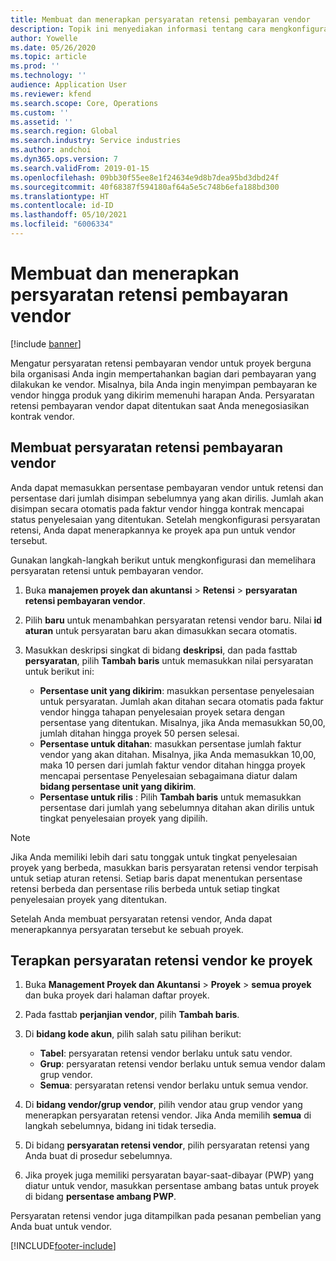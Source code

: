 ```yaml
---
title: Membuat dan menerapkan persyaratan retensi pembayaran vendor
description: Topik ini menyediakan informasi tentang cara mengkonfigurasi dan memelihara persyaratan retensi untuk pembayaran vendor.
author: Yowelle
ms.date: 05/26/2020
ms.topic: article
ms.prod: ''
ms.technology: ''
audience: Application User
ms.reviewer: kfend
ms.search.scope: Core, Operations
ms.custom: ''
ms.assetid: ''
ms.search.region: Global
ms.search.industry: Service industries
ms.author: andchoi
ms.dyn365.ops.version: 7
ms.search.validFrom: 2019-01-15
ms.openlocfilehash: 09bb30f55ee8e1f24634e9d8b7dea95bd3dbd24f
ms.sourcegitcommit: 40f68387f594180af64a5e5c748b6efa188bd300
ms.translationtype: HT
ms.contentlocale: id-ID
ms.lasthandoff: 05/10/2021
ms.locfileid: "6006334"
---
```

# <a name="create-and-apply-vendor-payment-retention-terms"></a>Membuat dan menerapkan persyaratan retensi pembayaran vendor

[!include [banner](../includes/banner.md)] 

Mengatur persyaratan retensi pembayaran vendor untuk proyek berguna bila organisasi Anda ingin mempertahankan bagian dari pembayaran yang dilakukan ke vendor. Misalnya, bila Anda ingin menyimpan pembayaran ke vendor hingga produk yang dikirim memenuhi harapan Anda. Persyaratan retensi pembayaran vendor dapat ditentukan saat Anda menegosiasikan kontrak vendor.

## <a name="create-vendor-payment-retention-terms"></a>Membuat persyaratan retensi pembayaran vendor

Anda dapat memasukkan persentase pembayaran vendor untuk retensi dan persentase dari jumlah disimpan sebelumnya yang akan dirilis. Jumlah akan disimpan secara otomatis pada faktur vendor hingga kontrak mencapai status penyelesaian yang ditentukan. Setelah mengkonfigurasi persyaratan retensi, Anda dapat menerapkannya ke proyek apa pun untuk vendor tersebut.

Gunakan langkah-langkah berikut untuk mengkonfigurasi dan memelihara persyaratan retensi untuk pembayaran vendor. 

1. Buka **manajemen proyek dan akuntansi** > **Retensi** > **persyaratan retensi pembayaran vendor**.
2. Pilih **baru** untuk menambahkan persyaratan retensi vendor baru. Nilai **id aturan** untuk persyaratan baru akan dimasukkan secara otomatis. 
3. Masukkan deskripsi singkat di bidang **deskripsi**, dan pada fasttab **persyaratan**, pilih **Tambah baris** untuk memasukkan nilai persyaratan untuk berikut ini:

   - **Persentase unit yang dikirim**: masukkan persentase penyelesaian untuk persyaratan. Jumlah akan ditahan secara otomatis pada faktur vendor hingga tahapan penyelesaian proyek setara dengan persentase yang ditentukan. Misalnya, jika Anda memasukkan 50,00, jumlah ditahan hingga proyek 50 persen selesai.
   - **Persentase untuk ditahan**: masukkan persentase jumlah faktur vendor yang akan ditahan. Misalnya, jika Anda memasukkan 10,00, maka 10 persen dari jumlah faktur vendor ditahan hingga proyek mencapai persentase Penyelesaian sebagaimana diatur dalam **bidang persentase unit yang dikirim**.
   - **Persentase untuk rilis** : Pilih **Tambah baris** untuk memasukkan persentase dari jumlah yang sebelumnya ditahan akan dirilis untuk tingkat penyelesaian proyek yang dipilih.

> [!NOTE]
> Jika Anda memiliki lebih dari satu tonggak untuk tingkat penyelesaian proyek yang berbeda, masukkan baris persyaratan retensi vendor terpisah untuk setiap aturan retensi. Setiap baris dapat menentukan persentase retensi berbeda dan persentase rilis berbeda untuk setiap tingkat penyelesaian proyek yang ditentukan.

Setelah Anda membuat persyaratan retensi vendor, Anda dapat menerapkannya persyaratan tersebut ke sebuah proyek.

## <a name="apply-vendor-retention-terms-to-a-project"></a>Terapkan persyaratan retensi vendor ke proyek

1. Buka **Management Proyek dan Akuntansi** > **Proyek** > **semua proyek** dan buka proyek dari halaman daftar proyek.
2. Pada fasttab **perjanjian vendor**, pilih **Tambah baris**.
3. Di **bidang kode akun**, pilih salah satu pilihan berikut: 

   - **Tabel**: persyaratan retensi vendor berlaku untuk satu vendor.
   - **Grup**: persyaratan retensi vendor berlaku untuk semua vendor dalam grup vendor.
   - **Semua**: persyaratan retensi vendor berlaku untuk semua vendor.

4. Di **bidang vendor/grup vendor**, pilih vendor atau grup vendor yang menerapkan persyaratan retensi vendor. Jika Anda memilih **semua** di langkah sebelumnya, bidang ini tidak tersedia.
5. Di bidang **persyaratan retensi vendor**, pilih persyaratan retensi yang Anda buat di prosedur sebelumnya.
6. Jika proyek juga memiliki persyaratan bayar-saat-dibayar (PWP) yang diatur untuk vendor, masukkan persentase ambang batas untuk proyek di bidang **persentase ambang PWP**.

Persyaratan retensi vendor juga ditampilkan pada pesanan pembelian yang Anda buat untuk vendor.


[!INCLUDE[footer-include](../includes/footer-banner.md)]